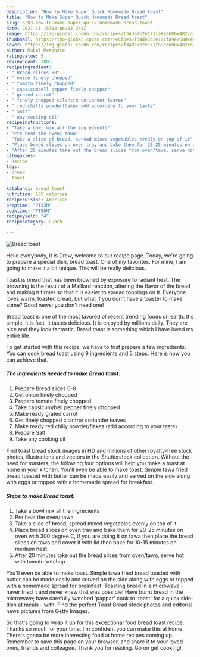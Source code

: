 ```yaml
---
description: "How to Make Super Quick Homemade Bread toast"
title: "How to Make Super Quick Homemade Bread toast"
slug: 6283-how-to-make-super-quick-homemade-bread-toast
date: 2021-11-15T18:06:53.264Z
image: https://img-global.cpcdn.com/recipes/f34de7b2e171fa9e/680x482cq70/bread-toast-recipe-main-photo.jpg
thumbnail: https://img-global.cpcdn.com/recipes/f34de7b2e171fa9e/680x482cq70/bread-toast-recipe-main-photo.jpg
cover: https://img-global.cpcdn.com/recipes/f34de7b2e171fa9e/680x482cq70/bread-toast-recipe-main-photo.jpg
author: Mabel McKenzie
ratingvalue: 5
reviewcount: 3803
recipeingredient:
- " Bread slices 68"
- " onion finely chopped"
- " tomato finely chopped"
- " capsicumbell pepper finely chopped"
- " grated carrot"
- " finely chopped cilantro coriander leaves"
- " red chilly powderflakes add according to your taste"
- " Salt"
- " any cooking oil"
recipeinstructions:
- "Take a bowl mix all the ingredients"
- "Pre heat the oven/ tawa"
- "Take a slice of bread, spread mixed vegetables evenly on top of it"
- "Place bread slices on oven tray and bake them for 20-25 minutes on oven with 300 degree C, if you are doing it on tawa then place the bread slices on tawa and cover it with lid then bake for 10-15 minutes on medium heat"
- "After 20 minutes take out the bread slices from oven/tawa, serve hot with tomato ketchup"
categories:
- Recipe
tags:
- bread
- toast

katakunci: bread toast 
nutrition: 165 calories
recipecuisine: American
preptime: "PT33M"
cooktime: "PT50M"
recipeyield: "4"
recipecategory: Lunch

---
```



![Bread toast](https://img-global.cpcdn.com/recipes/f34de7b2e171fa9e/680x482cq70/bread-toast-recipe-main-photo.jpg)

Hello everybody, it is Drew, welcome to our recipe page. Today, we're going to prepare a special dish, bread toast. One of my favorites. For mine, I am going to make it a bit unique. This will be really delicious.

Toast is bread that has been browned by exposure to radiant heat. The browning is the result of a Maillard reaction, altering the flavor of the bread and making it firmer so that it is easier to spread toppings on it. Everyone loves warm, toasted bread, but what if you don&#39;t have a toaster to make some? Good news: you don&#39;t need one!

Bread toast is one of the most favored of recent trending foods on earth. It's simple, it is fast, it tastes delicious. It is enjoyed by millions daily. They are nice and they look fantastic. Bread toast is something which I have loved my entire life.


To get started with this recipe, we have to first prepare a few ingredients. You can cook bread toast using 9 ingredients and 5 steps. Here is how you can achieve that.

<!--inarticleads1-->

##### The ingredients needed to make Bread toast:

1. Prepare  Bread slices 6-8
1. Get  onion finely chopped
1. Prepare  tomato finely chopped
1. Take  capsicum/bell pepper finely chopped
1. Make ready  grated carrot
1. Get  finely chopped cilantro/ coriander leaves
1. Make ready  red chilly powder/flakes (add according to your taste)
1. Prepare  Salt
1. Take  any cooking oil


Find toast bread stock images in HD and millions of other royalty-free stock photos, illustrations and vectors in the Shutterstock collection. Without the need for toasters, the following four options will help you make a toast at home in your kitchen. You&#39;ll even be able to make toast. Simple tawa fried bread toasted with butter can be made easily and served on the side along with eggs or topped with a homemade spread for breakfast. 

<!--inarticleads2-->

##### Steps to make Bread toast:

1. Take a bowl mix all the ingredients
1. Pre heat the oven/ tawa
1. Take a slice of bread, spread mixed vegetables evenly on top of it
1. Place bread slices on oven tray and bake them for 20-25 minutes on oven with 300 degree C, if you are doing it on tawa then place the bread slices on tawa and cover it with lid then bake for 10-15 minutes on medium heat
1. After 20 minutes take out the bread slices from oven/tawa, serve hot with tomato ketchup


You&#39;ll even be able to make toast. Simple tawa fried bread toasted with butter can be made easily and served on the side along with eggs or topped with a homemade spread for breakfast. Toasting bread in a microwave - never tried it and never knew that was possible! Have burnt bread in the microwave; have carefully watched &#39;pappar&#39; cook to &#39;toast&#39; for a quick side-dish at meals - with. Find the perfect Toast Bread stock photos and editorial news pictures from Getty Images. 

So that's going to wrap it up for this exceptional food bread toast recipe. Thanks so much for your time. I'm confident you can make this at home. There's gonna be more interesting food at home recipes coming up. Remember to save this page on your browser, and share it to your loved ones, friends and colleague. Thank you for reading. Go on get cooking!
